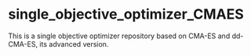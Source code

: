 # single_objective_optimizer_CMAES
This is a single objective optimizer repository based on CMA-ES and dd-CMA-ES, its advanced version.
